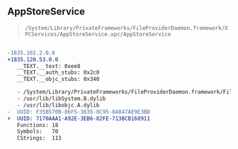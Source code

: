 ## AppStoreService

> `/System/Library/PrivateFrameworks/FileProviderDaemon.framework/XPCServices/AppStoreService.xpc/AppStoreService`

```diff

-1835.102.2.0.0
+1835.120.53.0.0
   __TEXT.__text: 0xee8
   __TEXT.__auth_stubs: 0x2c0
   __TEXT.__objc_stubs: 0x340

   - /System/Library/PrivateFrameworks/FileProviderDaemon.framework/FileProviderDaemon
   - /usr/lib/libSystem.B.dylib
   - /usr/lib/libobjc.A.dylib
-  UUID: F35B570B-86F5-3835-8C95-8A047AE9E3BD
+  UUID: 7170AAA1-A92E-3EB6-82FE-713BCB168911
   Functions: 18
   Symbols:   70
   CStrings:  113

```
